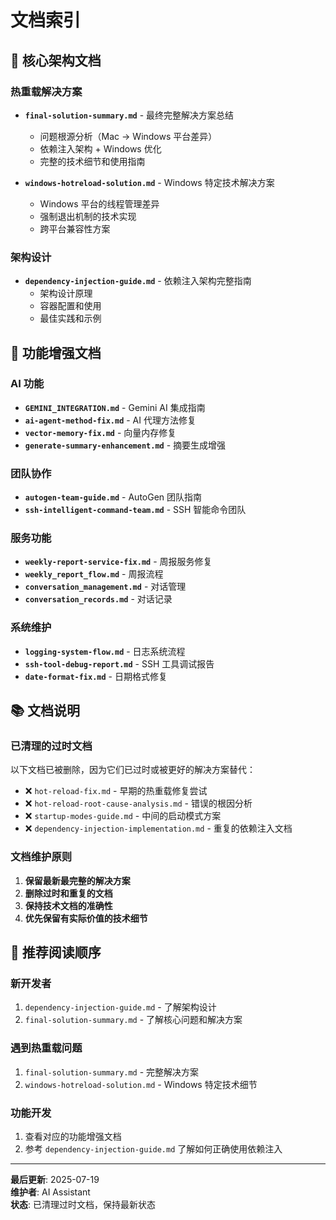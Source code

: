# 文档索引

## 🎯 核心架构文档

### **热重载解决方案**
- **`final-solution-summary.md`** - 最终完整解决方案总结
  - 问题根源分析（Mac → Windows 平台差异）
  - 依赖注入架构 + Windows 优化
  - 完整的技术细节和使用指南

- **`windows-hotreload-solution.md`** - Windows 特定技术解决方案
  - Windows 平台的线程管理差异
  - 强制退出机制的技术实现
  - 跨平台兼容性方案

### **架构设计**
- **`dependency-injection-guide.md`** - 依赖注入架构完整指南
  - 架构设计原理
  - 容器配置和使用
  - 最佳实践和示例

## 🔧 功能增强文档

### **AI 功能**
- **`GEMINI_INTEGRATION.md`** - Gemini AI 集成指南
- **`ai-agent-method-fix.md`** - AI 代理方法修复
- **`vector-memory-fix.md`** - 向量内存修复
- **`generate-summary-enhancement.md`** - 摘要生成增强

### **团队协作**
- **`autogen-team-guide.md`** - AutoGen 团队指南
- **`ssh-intelligent-command-team.md`** - SSH 智能命令团队

### **服务功能**
- **`weekly-report-service-fix.md`** - 周报服务修复
- **`weekly_report_flow.md`** - 周报流程
- **`conversation_management.md`** - 对话管理
- **`conversation_records.md`** - 对话记录

### **系统维护**
- **`logging-system-flow.md`** - 日志系统流程
- **`ssh-tool-debug-report.md`** - SSH 工具调试报告
- **`date-format-fix.md`** - 日期格式修复

## 📚 文档说明

### **已清理的过时文档**
以下文档已被删除，因为它们已过时或被更好的解决方案替代：
- ❌ `hot-reload-fix.md` - 早期的热重载修复尝试
- ❌ `hot-reload-root-cause-analysis.md` - 错误的根因分析
- ❌ `startup-modes-guide.md` - 中间的启动模式方案
- ❌ `dependency-injection-implementation.md` - 重复的依赖注入文档

### **文档维护原则**
1. **保留最新最完整的解决方案**
2. **删除过时和重复的文档**
3. **保持技术文档的准确性**
4. **优先保留有实际价值的技术细节**

## 🎉 推荐阅读顺序

### **新开发者**
1. `dependency-injection-guide.md` - 了解架构设计
2. `final-solution-summary.md` - 了解核心问题和解决方案

### **遇到热重载问题**
1. `final-solution-summary.md` - 完整解决方案
2. `windows-hotreload-solution.md` - Windows 特定技术细节

### **功能开发**
1. 查看对应的功能增强文档
2. 参考 `dependency-injection-guide.md` 了解如何正确使用依赖注入

---

**最后更新**: 2025-07-19  
**维护者**: AI Assistant  
**状态**: 已清理过时文档，保持最新状态
